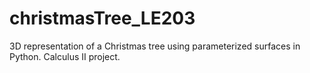 # christmasTree_LE203
3D representation of a Christmas tree using parameterized surfaces in Python. Calculus II project.
